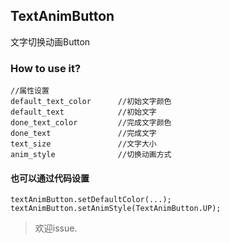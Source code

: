 ## TextAnimButton
文字切换动画Button

### How to use it?
    //属性设置
    default_text_color      //初始文字颜色
    default_text            //初始文字
    done_text_color         //完成文字颜色
    done_text               //完成文字
    text_size               //文字大小
    anim_style              //切换动画方式

#### 也可以通过代码设置
    textAnimButton.setDefaultColor(...);
    textAnimButton.setAnimStyle(TextAnimButton.UP);


> 欢迎issue.
